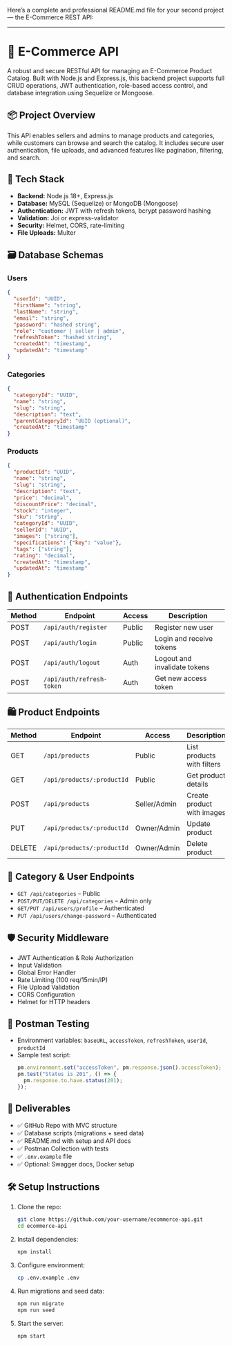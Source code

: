 Here’s a complete and professional README.md file for your second project — the E-Commerce REST API:

---

# 🛒 E-Commerce API

A robust and secure RESTful API for managing an E-Commerce Product Catalog. Built with Node.js and Express.js, this backend project supports full CRUD operations, JWT authentication, role-based access control, and database integration using Sequelize or Mongoose.

## 📦 Project Overview

This API enables sellers and admins to manage products and categories, while customers can browse and search the catalog. It includes secure user authentication, file uploads, and advanced features like pagination, filtering, and search.

## 🧰 Tech Stack

- **Backend:** Node.js 18+, Express.js
- **Database:** MySQL (Sequelize) or MongoDB (Mongoose)
- **Authentication:** JWT with refresh tokens, bcrypt password hashing
- **Validation:** Joi or express-validator
- **Security:** Helmet, CORS, rate-limiting
- **File Uploads:** Multer

## 🗃️ Database Schemas

### Users

```json
{
  "userId": "UUID",
  "firstName": "string",
  "lastName": "string",
  "email": "string",
  "password": "hashed string",
  "role": "customer | seller | admin",
  "refreshToken": "hashed string",
  "createdAt": "timestamp",
  "updatedAt": "timestamp"
}
```

### Categories

```json
{
  "categoryId": "UUID",
  "name": "string",
  "slug": "string",
  "description": "text",
  "parentCategoryId": "UUID (optional)",
  "createdAt": "timestamp"
}
```

### Products

```json
{
  "productId": "UUID",
  "name": "string",
  "slug": "string",
  "description": "text",
  "price": "decimal",
  "discountPrice": "decimal",
  "stock": "integer",
  "sku": "string",
  "categoryId": "UUID",
  "sellerId": "UUID",
  "images": ["string"],
  "specifications": {"key": "value"},
  "tags": ["string"],
  "rating": "decimal",
  "createdAt": "timestamp",
  "updatedAt": "timestamp"
}
```

## 🔐 Authentication Endpoints

| Method | Endpoint               | Access   | Description                     |
|--------|------------------------|----------|---------------------------------|
| POST   | `/api/auth/register`   | Public   | Register new user               |
| POST   | `/api/auth/login`      | Public   | Login and receive tokens        |
| POST   | `/api/auth/logout`     | Auth     | Logout and invalidate tokens    |
| POST   | `/api/auth/refresh-token` | Auth | Get new access token            |

## 🛍️ Product Endpoints

| Method | Endpoint                   | Access         | Description                     |
|--------|----------------------------|----------------|---------------------------------|
| GET    | `/api/products`            | Public         | List products with filters      |
| GET    | `/api/products/:productId` | Public         | Get product details             |
| POST   | `/api/products`            | Seller/Admin   | Create product with images      |
| PUT    | `/api/products/:productId` | Owner/Admin    | Update product                  |
| DELETE | `/api/products/:productId` | Owner/Admin    | Delete product                  |

## 📂 Category & User Endpoints

- `GET /api/categories` – Public
- `POST/PUT/DELETE /api/categories` – Admin only
- `GET/PUT /api/users/profile` – Authenticated
- `PUT /api/users/change-password` – Authenticated

## 🛡️ Security Middleware

- JWT Authentication & Role Authorization
- Input Validation
- Global Error Handler
- Rate Limiting (100 req/15min/IP)
- File Upload Validation
- CORS Configuration
- Helmet for HTTP headers

## 🧪 Postman Testing

- Environment variables: `baseURL`, `accessToken`, `refreshToken`, `userId`, `productId`
- Sample test script:
  ```js
  pm.environment.set("accessToken", pm.response.json().accessToken);
  pm.test("Status is 201", () => {
    pm.response.to.have.status(201);
  });
  ```

## 📁 Deliverables

- ✅ GitHub Repo with MVC structure
- ✅ Database scripts (migrations + seed data)
- ✅ README.md with setup and API docs
- ✅ Postman Collection with tests
- ✅ `.env.example` file
- ✅ Optional: Swagger docs, Docker setup

## 🛠 Setup Instructions

1. Clone the repo:
   ```bash
   git clone https://github.com/your-username/ecommerce-api.git
   cd ecommerce-api
   ```

2. Install dependencies:
   ```bash
   npm install
   ```

3. Configure environment:
   ```bash
   cp .env.example .env
   ```

4. Run migrations and seed data:
   ```bash
   npm run migrate
   npm run seed
   ```

5. Start the server:
   ```bash
   npm start
   ```
